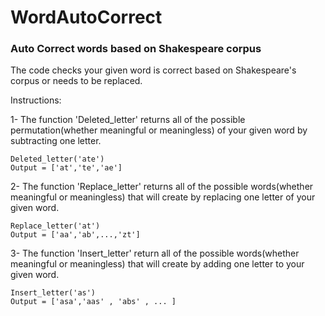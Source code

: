 # WordAutoCorrect
### Auto Correct words based on Shakespeare corpus

The code checks your given word is correct based on Shakespeare's corpus or needs to be replaced.

Instructions:

1- The function 'Deleted_letter' returns all of the possible permutation(whether meaningful or meaningless) of your given word by subtracting one letter.
```
Deleted_letter('ate')
Output = ['at','te','ae']
```
2- The function 'Replace_letter' returns all of the possible words(whether meaningful or meaningless) that will create by replacing one letter of your given word.
```
Replace_letter('at')
Output = ['aa','ab',...,'zt']
```
3- The function 'Insert_letter' return all of the possible words(whether meaningful or meaningless) that will create by adding one letter to your given word.
```
Insert_letter('as')
Output = ['asa','aas' , 'abs' , ... ]
```
